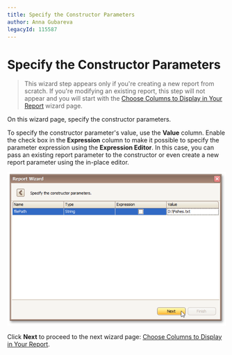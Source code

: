 ```yaml
---
title: Specify the Constructor Parameters
author: Anna Gubareva
legacyId: 115587
---
```

# Specify the Constructor Parameters
> This wizard step appears only if you're creating a new report from scratch. If you're modifying an existing report, this step will not appear and you will start with the [Choose Columns to Display in Your Report](../choose-columns-to-display-in-your-report.md) wizard page.

On this wizard page, specify the constructor parameters.

To specify the constructor parameter's value, use the **Value** column. Enable the check box in the **Expression** column to make it possible to specify the parameter expression using the **Expression Editor**. In this case, you can pass an existing report parameter to the constructor or even create a new report parameter using the in-place editor.

![RD_ReportWizard_ObjConstructorParameters](../../../../../../images/img122115.png)

Click **Next** to proceed to the next wizard page: [Choose Columns to Display in Your Report](../choose-columns-to-display-in-your-report.md).